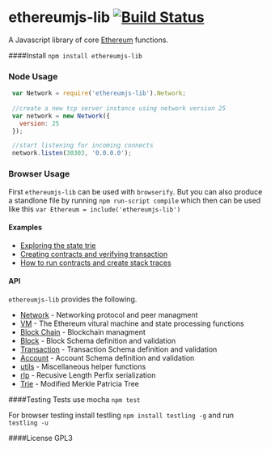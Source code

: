 ethereumjs-lib [![Build Status](https://travis-ci.org/ethereum/ethereumjs-lib.svg?branch=master)](https://travis-ci.org/ethereum/ethereumjs-lib)
===========

A Javascript library of core [Ethereum](http://Ethereum.org) functions.

####Install
`npm install ethereumjs-lib`

### Node Usage
``` javascript
 var Network = require('ethereumjs-lib').Network;
 
 //create a new tcp server instance using network version 25
 var network = new Network({
   version: 25
 });

 //start listening for incoming connects
 network.listen(30303, '0.0.0.0');
```

### Browser Usage
First `ethereumjs-lib` can be used with `browserify`. But you can also produce a standlone file by running `npm run-script compile`  which then can be used like this `var Ethereum = include('ethereumjs-lib')`

#### Examples

 - [Exploring the state trie](https://wanderer.github.io/ethereum/nodejs/code/2014/05/21/using-ethereums-tries-with-node/)
 - [Creating contracts and verifying transaction](https://wanderer.github.io/ethereum/2014/06/14/creating-and-verifying-transaction-with-node/)
 - [How to run contracts and create stack traces](https://wanderer.github.io/ethereum/nodejs/code/2014/08/12/running-contracts-with-vm/)

#### API
`ethereumjs-lib` provides the following.

 - [Network](./docs/networking.md) - Networking protocol and peer managment
 - [VM](./docs/VM.md) - The Ethereum vitural machine and state processing functions
 - [Block Chain](./docs/blockchain.md) - Blockchain managment
 - [Block](./docs/block.md) - Block Schema definition and validation
 - [Transaction](./docs/transaction.md) - Transaction Schema definition and validation
 - [Account](./docs/account.md) - Account Schema definition and validation
 - [utils](./docs/utils.md) - Miscellaneous helper functions
 - [rlp](https://github.com/wanderer/rlp) - Recusive Length Perfix serialization
 - [Trie](https://github.com/wanderer/merkle-patricia-tree) - Modified Merkle Patricia Tree

####Testing
Tests use mocha
`npm test`

For browser testing install testling `npm install testling -g` and run  
`testling -u`

####License
GPL3

